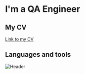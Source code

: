 # I'm a QA Engineer


## My CV

[Link to my CV](https://docs.google.com/document/d/1ZXm_Rub609JJ5u6mX-dDsWK7e6HJPDyY/edit?usp=share_link&ouid=116725339981788237776&rtpof=true&sd=true)

## Languages and tools

![Header](https://img.shields.io/badge/<LABEL>-<JIRA>-<BLACK>)




<!--
**kktpdr/kktpdr** is a ✨ _special_ ✨ repository because its `README.md` (this file) appears on your GitHub profile.

Here are some ideas to get you started:

- 🔭 I’m currently working on ...
- 🌱 I’m currently learning ...
- 👯 I’m looking to collaborate on ...
- 🤔 I’m looking for help with ...
- 💬 Ask me about ...
- 📫 How to reach me: ...
- 😄 Pronouns: ...
- ⚡ Fun fact: ...
-->

